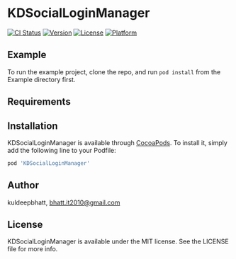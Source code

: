 # KDSocialLoginManager

[![CI Status](https://img.shields.io/travis/kuldeepbhatt/KDSocialLoginManager.svg?style=flat)](https://travis-ci.org/kuldeepbhatt/KDSocialLoginManager)
[![Version](https://img.shields.io/cocoapods/v/KDSocialLoginManager.svg?style=flat)](https://cocoapods.org/pods/KDSocialLoginManager)
[![License](https://img.shields.io/cocoapods/l/KDSocialLoginManager.svg?style=flat)](https://cocoapods.org/pods/KDSocialLoginManager)
[![Platform](https://img.shields.io/cocoapods/p/KDSocialLoginManager.svg?style=flat)](https://cocoapods.org/pods/KDSocialLoginManager)

## Example

To run the example project, clone the repo, and run `pod install` from the Example directory first.

## Requirements

## Installation

KDSocialLoginManager is available through [CocoaPods](https://cocoapods.org). To install
it, simply add the following line to your Podfile:

```ruby
pod 'KDSocialLoginManager'
```

## Author

kuldeepbhatt, bhatt.it2010@gmail.com

## License

KDSocialLoginManager is available under the MIT license. See the LICENSE file for more info.
